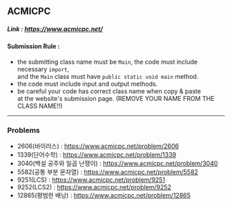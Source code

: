 ## ACMICPC
##### Link : https://www.acmicpc.net/

#### Submission Rule : 
 - the submitting class name must be ```Main```, the code must include necessary ```import```,   
   and the ```Main``` class must have ```public static void main``` method.   
 - the code must include input and output methods.
 - be careful your code has correct class name when copy & paste   
   at the website's submission page. (REMOVE YOUR NAME FROM THE CLASS NAME!!)
 
   
---------
### Problems
* 2606(바이러스) : https://www.acmicpc.net/problem/2606
* 1339(단어수학) : https://www.acmicpc.net/problem/1339
* 3040(백설 공주와 일곱 난쟁이) : https://www.acmicpc.net/problem/3040
* 5582(공통 부분 문자열) : https://www.acmicpc.net/problem/5582
* 9251(LCS) : https://www.acmicpc.net/problem/9251
* 9252(LCS2) : https://www.acmicpc.net/problem/9252
* 12865(평범한 배낭) : https://www.acmicpc.net/problem/12865
